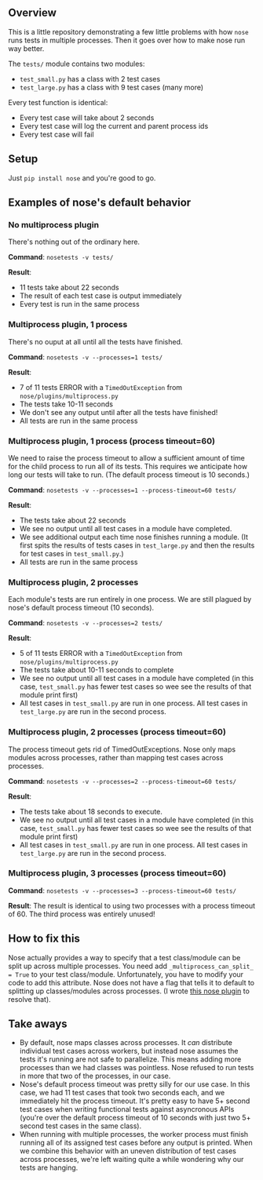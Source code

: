 Overview
--------

This is a little repository demonstrating a few little problems with how `nose`
runs tests in multiple processes. Then it goes over how to make nose run way
better.

The `tests/` module contains two modules:

- `test_small.py` has a class with 2 test cases
- `test_large.py` has a class with 9 test cases (many more)

Every test function is identical:

- Every test case will take about 2 seconds
- Every test case will log the current and parent process ids
- Every test case will fail

Setup
-----

Just `pip install nose` and you're good to go.


Examples of nose's default behavior
-----------------------------------

### No multiprocess plugin

There's nothing out of the ordinary here.

**Command**: `nosetests -v tests/`

**Result**:

- 11 tests take about 22 seconds
- The result of each test case is output immediately
- Every test is run in the same process

### Multiprocess plugin, 1 process

There's no ouput at all until all the tests have finished.

**Command**: `nosetests -v --processes=1 tests/`

**Result**:

- 7 of 11 tests ERROR with a `TimedOutException` from `nose/plugins/multiprocess.py`
- The tests take 10-11 seconds
- We don't see any output until after all the tests have finished!
- All tests are run in the same process


### Multiprocess plugin, 1 process (process timeout=60)

We need to raise the process timeout to allow a sufficient amount of time for
the child process to run all of its tests. This requires we anticipate how long
our tests will take to run. (The default process timeout is 10 seconds.)

**Command**: `nosetests -v --processes=1 --process-timeout=60 tests/`

**Result**:

- The tests take about 22 seconds
- We see no output until all test cases in a module have completed.
- We see additional output each time nose finishes running a module. (It first
spits the results of tests cases in `test_large.py` and then the results for
test cases in `test_small.py`.)
- All tests are run in the same process


### Multiprocess plugin, 2 processes

Each module's tests are run entirely in one process. We are still plagued by
nose's default process timeout (10 seconds).

**Command**: `nosetests -v --processes=2 tests/`

**Result**:

- 5 of 11 tests ERROR with a `TimedOutException` from `nose/plugins/multiprocess.py`
- The tests take about 10-11 seconds to complete
- We see no output until all test cases in a module have completed (in this
case, `test_small.py` has fewer test cases so wee see the results of that
module print first)
- All test cases in `test_small.py` are run in one process. All test cases in
`test_large.py` are run in the second process.


### Multiprocess plugin, 2 processes (process timeout=60)

The process timeout gets rid of TimedOutExceptions. Nose only maps modules
across processes, rather than mapping test cases across processes.

**Command**: `nosetests -v --processes=2 --process-timeout=60 tests/`

**Result**:

- The tests take about 18 seconds to execute.
- We see no output until all test cases in a module have completed (in this
case, `test_small.py` has fewer test cases so wee see the results of that
module print first)
- All test cases in `test_small.py` are run in one process. All test cases in
`test_large.py` are run in the second process.


### Multiprocess plugin, 3 processes (process timeout=60)

**Command**: `nosetests -v --processes=3 --process-timeout=60 tests/`

**Result**: The result is identical to using two processes with a process timeout
of 60. The third process was entirely unused!


How to fix this
---------------

Nose actually provides a way to specify that a test class/module can be split
up across multiple processes. You need add `_multiprocess_can_split_ = True` to
your test class/module. Unfortunately, you have to modify your code to add this
attribute. Nose does not have a flag that tells it to default to splitting up
classes/modules across processes. (I wrote [this nose plugin](
https://pypi.python.org/pypi/nose-mp-split) to resolve that).

Take aways
----------

- By default, nose maps classes across processes. It _can_ distribute
individual test cases across workers, but instead nose assumes the tests
it's running are not safe to parallelize. This means adding more processes
than we had classes was pointless. Nose refused to run tests in more that two
of the processes, in our case.
- Nose's default process timeout was pretty silly for our use case. In this
case, we had 11 test cases that took two seconds each, and we immediately hit
the process timeout. It's pretty easy to have 5+ second test cases when writing
functional tests against asyncronous APIs (you're over the default process
timeout of 10 seconds with just two 5+ second test cases in the same class).
- When running with multiple processes, the worker process must finish running
all of its assigned test cases before any output is printed. When we combine
this behavior with an uneven distribution of test cases across processes, we're
left waiting quite a while wondering why our tests are hanging.
